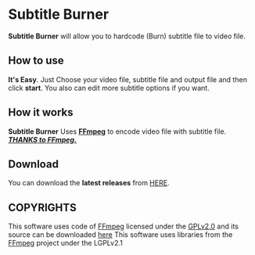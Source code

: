 # Subtitle Burner

**Subtitle Burner** will allow you to hardcode (Burn) subtitle file to video file.

## How to use

**It's Easy**. Just Choose your video file, subtitle file and output file and then click **start**.
You also can edit more subtitle options if you want.

## How it works

**Subtitle Burner** Uses **[FFmpeg](https://www.ffmpeg.org/)** to encode video file with subtitle file.
***[THANKS to FFmpeg.](https://git.ffmpeg.org/gitweb/ffmpeg.git)***

## Download
You can download the **latest releases** from [HERE]().

## COPYRIGHTS
This software uses code of <a href=http://ffmpeg.org>FFmpeg</a> licensed under the <a href=https://www.gnu.org/licenses/old-licenses/gpl-2.0.html>GPLv2.0</a> and its source can be downloaded <a href=link_to_your_sources>here</a>
This software uses libraries from the [FFmpeg](http://ffmpeg.org) project under the LGPLv2.1